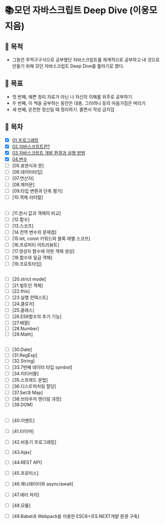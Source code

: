 # 📚모던 자바스크립트 Deep Dive (이웅모 지음)
## 📖 목적
- 그동안 주먹구구식으로 공부했던 자바스크립트를 체계적으로 공부하고 내 것으로 만들기 위해 모던 자바스크립트 Deep Dive를 톺아기로 했다.
## 📖 목표
- 첫 번째, 예쁜 정리 자료가 아닌 나 자신의 이해를 위주로 공부하기
- 두 번째, 이 책을 공부하는 동안은 대충, 그러려니 등의 마음가짐은 버리기
- 세 번째, 온전한 정신일 때 정리하기. 졸면서 작성 금지임

## 📖 목차

- [x] [01.프로그래밍](https://github.com/seonyoungan/iOS-toyproject/blob/main/todo-list](https://github.com/seonyoungan/TIL/blob/main/JavaScript/mordernJS/01.%ED%94%84%EB%A1%9C%EA%B7%B8%EB%9E%98%EB%B0%8D.md))   
- [x] [02.자바스크립트란?](https://github.com/seonyoungan/TIL/blob/main/JavaScript/mordernJS/02.%EC%9E%90%EB%B0%94%EC%8A%A4%ED%81%AC%EB%A6%BD%ED%8A%B8%EB%9E%80%3F.md)   
- [x] [03.자바스크립트 개발 환경과 실행 방법](https://github.com/seonyoungan/TIL/blob/main/JavaScript/mordernJS/03.%EC%9E%90%EB%B0%94%EC%8A%A4%ED%81%AC%EB%A6%BD%ED%8A%B8%20%EA%B0%9C%EB%B0%9C%20%ED%99%98%EA%B2%BD%EA%B3%BC%20%EC%8B%A4%ED%96%89%20%EB%B0%A9%EB%B2%95.md)   
- [x] [04.변수](https://github.com/seonyoungan/TIL/blob/main/JavaScript/mordernJS/04.%EB%B3%80%EC%88%98.md)   
- [ ] [05.표현식과 문]   
- [ ] [06.데이터타입]   
- [ ] [07.연산자]   
- [ ] [08.제어문]   
- [ ] [09.타입 변환과 단축 평가]   
- [ ] [10.객체 리터럴]   
##
- [ ] [11.원시 값과 객체의 비교]   
- [ ] [12.함수]   
- [ ] [13.스코프]   
- [ ] [14.전역 변수의 문제점]   
- [ ] [15.let, const 키워드와 블록 레벨 스코프]   
- [ ] [16.프로퍼티 어트리뷰트]   
- [ ] [17.생성자 함수에 의한 객체 생성]   
- [ ] [18.함수와 일급 객체]   
- [ ] [19.프로토타입]   
## 
- [ ] [20.strict mode]   
- [ ] [21.빌트인 객체]   
- [ ] [22.this]   
- [ ] [23.실행 컨텍스트]   
- [ ] [24.클로저]   
- [ ] [25.클래스]   
- [ ] [26.ES6함수의 추가 기능]   
- [ ] [27.배열]   
- [ ] [28.Number]   
- [ ] [29.Math]   
## 
- [ ] [30.Date]   
- [ ] [31.RegExp]   
- [ ] [32.String]   
- [ ] [33.7번째 데이터 타입 symbol]   
- [ ] [34.이터러블]   
- [ ] [35.스프레드 문법]   
- [ ] [36.디스트럭처링 할당]   
- [ ] [37.Set과 Map]   
- [ ] [38.브라우저 렌더링 과정]   
- [ ] [39.DOM]   
## 
- [ ] [40.이벤트]   
- [ ] [41.타이머]   
- [ ] [42.비동기 프로그래밍]   
- [ ] [43.Ajax]   
- [ ] [44.REST API]   
- [ ] [45.프로미스]   
- [ ] [46.제너레이터와 async/await]   
- [ ] [47.에러 처리]   
- [ ] [48.모듈]   
- [ ] [49.Babel과 Webpack을 이용한 ESC6+/ES.NEXT개발 환경 구축]   


